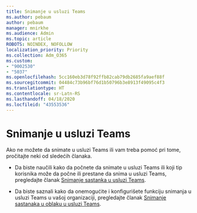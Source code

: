 ```yaml
---
title: Snimanje u usluzi Teams
ms.author: pebaum
author: pebaum
manager: mnirkhe
ms.audience: Admin
ms.topic: article
ROBOTS: NOINDEX, NOFOLLOW
localization_priority: Priority
ms.collection: Adm_O365
ms.custom:
- "9002530"
- "5037"
ms.openlocfilehash: 5cc160eb3d78f92ffb82cab79db2685fa9aef88f
ms.sourcegitcommit: 04484c73b96bf76d1b50796b3e8913f49095c4f3
ms.translationtype: HT
ms.contentlocale: sr-Latn-RS
ms.lasthandoff: 04/18/2020
ms.locfileid: "43553536"
---
```

# <a name="recording-in-teams"></a>Snimanje u usluzi Teams

Ako ne možete da snimate u usluzi Teams ili vam treba pomoć pri tome, pročitajte neki od sledećih članaka.

- Da biste naučili kako da počnete da snimate u usluzi Teams ili koji tip korisnika može da počne ili prestane da snima u usluzi Teams, pregledajte članak [Snimanje sastanka u usluzi Teams](https://support.office.com/client/34dfbe7f-b07d-4a27-b4c6-de62f1348c24).

- Da biste saznali kako da onemogućite i konfigurišete funkciju snimanja u usluzi Teams u vašoj organizaciji, pregledajte članak [Snimanje sastanaka u oblaku u usluzi Teams](https://docs.microsoft.com/microsoftteams/cloud-recording).
